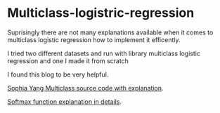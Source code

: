 # Multiclass-logistric-regression

Suprisingly there are not many explanations available when it comes to multiclass logistic regression how to implement it efficently. 

I tried two different datasets and run with library multiclass logistic regression and one I made it from scratch

I found this blog to be very helpful. 

[Sophia Yang Multiclass source code with explanation](https://sophiamyang.github.io/DS/optimization/multiclass-logistic/multiclass-logistic.html).

[Softmax function explanation in details](https://cs231n.github.io/linear-classify/#softmax).


